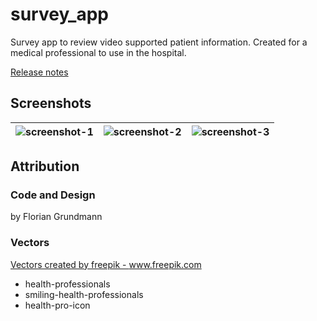 # survey_app

Survey app to review video supported patient information.
Created for a medical professional to use in the hospital.

[Release notes](RELEASE_NOTES.md)

## Screenshots

|![screenshot-1](https://user-images.githubusercontent.com/18090383/82721052-f0390780-9ce3-11ea-915e-661b0fb379f5.PNG)|![screenshot-2](https://user-images.githubusercontent.com/18090383/82721053-f333f800-9ce3-11ea-8ba3-d2ac69b9588f.PNG)|![screenshot-3](https://user-images.githubusercontent.com/18090383/82721054-f4fdbb80-9ce3-11ea-96ce-8cc619424873.PNG)|
:---:|:---:|:---:


## Attribution

### Code and Design
by Florian Grundmann

### Vectors
<a href="https://www.freepik.com">Vectors created by freepik - www.freepik.com</a>
* health-professionals
* smiling-health-professionals
* health-pro-icon
